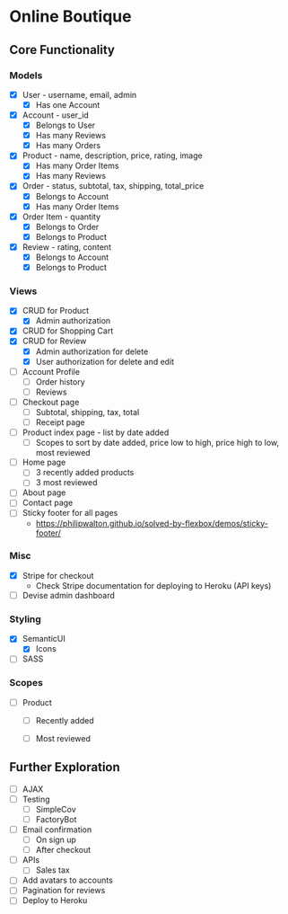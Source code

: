 # Online Boutique

## Core Functionality

### Models
- [x] User - username, email, admin
  - [x] Has one Account
- [x] Account - user_id
  - [x] Belongs to User
  - [x] Has many Reviews
  - [x] Has many Orders
- [x] Product - name, description, price, rating, image
  - [x] Has many Order Items
  - [x] Has many Reviews
- [x] Order - status, subtotal, tax, shipping, total_price
  - [x] Belongs to Account
  - [x] Has many Order Items
- [x] Order Item - quantity
  - [x] Belongs to Order
  - [x] Belongs to Product
- [x] Review - rating, content
  - [x] Belongs to Account
  - [x] Belongs to Product

### Views
- [x] CRUD for Product
  - [x] Admin authorization
- [x] CRUD for Shopping Cart
- [x] CRUD for Review
  - [x] Admin authorization for delete
  - [x] User authorization for delete and edit
- [ ] Account Profile
  - [ ] Order history
  - [ ] Reviews
- [ ] Checkout page
  - [ ] Subtotal, shipping, tax, total
  - [ ] Receipt page
- [ ] Product index page - list by date added
  - [ ] Scopes to sort by date added, price low to high, price high to low, most reviewed
- [ ] Home page
  - [ ] 3 recently added products
  - [ ] 3 most reviewed
- [ ] About page
- [ ] Contact page
- [ ] Sticky footer for all pages
  * https://philipwalton.github.io/solved-by-flexbox/demos/sticky-footer/

### Misc
- [x] Stripe for checkout
  * Check Stripe documentation for deploying to Heroku (API keys)
- [ ] Devise admin dashboard

### Styling
- [x] SemanticUI
  - [x] Icons
- [ ] SASS

### Scopes
- [ ] Product
  - [ ] Recently added
  - [ ] Most reviewed


## Further Exploration
- [ ] AJAX
- [ ] Testing
  - [ ] SimpleCov
  - [ ] FactoryBot
- [ ] Email confirmation
  - [ ] On sign up
  - [ ] After checkout
- [ ] APIs
  - [ ] Sales tax
- [ ] Add avatars to accounts
- [ ] Pagination for reviews
- [ ] Deploy to Heroku
